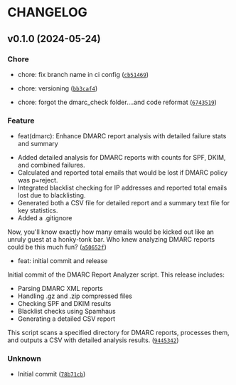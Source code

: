 # CHANGELOG



## v0.1.0 (2024-05-24)

### Chore

* chore: fix branch name in ci config ([`cb51469`](https://github.com/QbDVision-Inc/DMARC-Report-Analyzer/commit/cb514695ff4b746ec31c84ecd3cd345482604b22))

* chore: versioning ([`bb3caf4`](https://github.com/QbDVision-Inc/DMARC-Report-Analyzer/commit/bb3caf4b989c7d86b840143e8c99453c84fa2c9c))

* chore: forgot the dmarc_check folder....and code reformat ([`6743519`](https://github.com/QbDVision-Inc/DMARC-Report-Analyzer/commit/67435192484e00390d3fa173c527201884adea51))

### Feature

* feat(dmarc): Enhance DMARC report analysis with detailed failure stats and summary

- Added detailed analysis for DMARC reports with counts for SPF, DKIM, and combined failures.
- Calculated and reported total emails that would be lost if DMARC policy was p=reject.
- Integrated blacklist checking for IP addresses and reported total emails lost due to blacklisting.
- Generated both a CSV file for detailed report and a summary text file for key statistics.
- Added a .gitignore

Now, you&#39;ll know exactly how many emails would be kicked out like an unruly guest at a honky-tonk bar. Who knew analyzing DMARC reports could be this much fun? ([`a50652f`](https://github.com/QbDVision-Inc/DMARC-Report-Analyzer/commit/a50652f846adc936cb38c22195c8ee52c0e14398))

* feat: initial commit and release

Initial commit of the DMARC Report Analyzer script. This release includes:
- Parsing DMARC XML reports
- Handling .gz and .zip compressed files
- Checking SPF and DKIM results
- Blacklist checks using Spamhaus
- Generating a detailed CSV report

This script scans a specified directory for DMARC reports, processes them, and outputs a CSV with detailed analysis results. ([`9445342`](https://github.com/QbDVision-Inc/DMARC-Report-Analyzer/commit/9445342d75610840b86a6641c71303146d64ef5b))

### Unknown

* Initial commit ([`78b71cb`](https://github.com/QbDVision-Inc/DMARC-Report-Analyzer/commit/78b71cbbcf56aff5a45f8f6fa8ffb76a1936d443))
